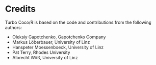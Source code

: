 # Credits

Turbo Coco/R is based on the code and contributions from the following authors:

- Oleksiy Gapotchenko, Gapotchenko Company
- Markus Löberbauer, University of Linz
- Hanspeter Moessenboeck, University of Linz
- Pat Terry, Rhodes University
- Albrecht Wöß, University of Linz
